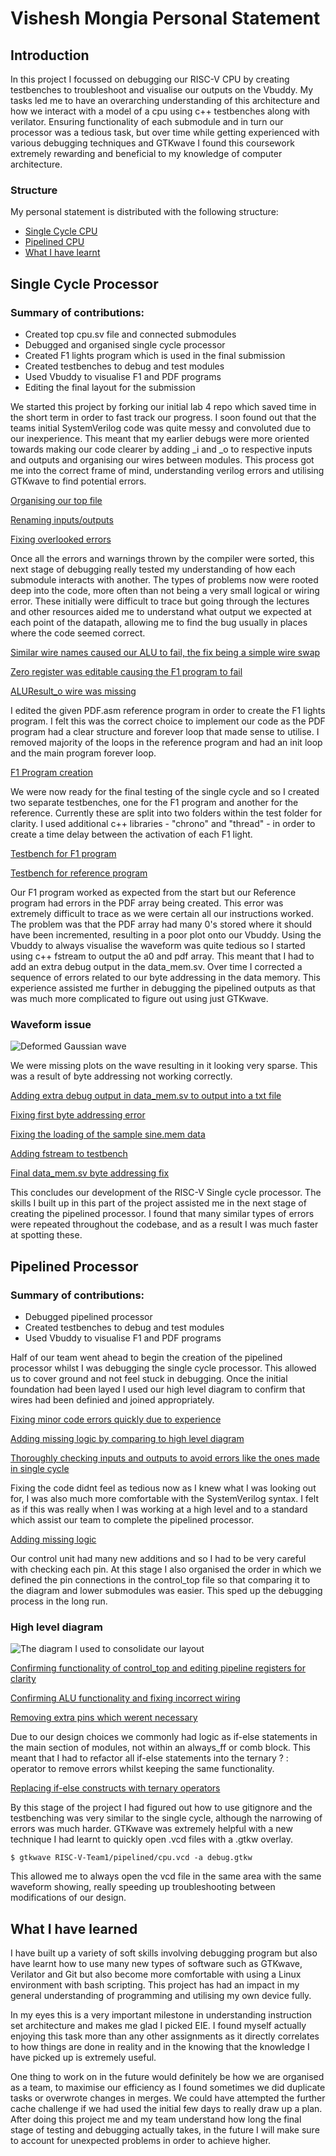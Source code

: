 # Vishesh Mongia Personal Statement 

## Introduction
In this project I focussed on debugging our RISC-V CPU by creating testbenches to troubleshoot and visualise our outputs on the Vbuddy. My tasks led me to have an overarching understanding of this architecture and how we interact with a model of a cpu using c++ testbenches along with verilator. 
Ensuring functionality of each submodule and in turn our processor was a tedious task, but over time while getting experienced with various debugging techniques and GTKwave I found this coursework extremely rewarding and beneficial to my knowledge of computer architecture.


### Structure 
My personal statement is distributed with the following structure:
- [Single Cycle CPU](#single-cycle-processor)
- [Pipelined CPU](#pipelined-processor)
- [What I have learnt](#what-i-have-learned)

## Single Cycle Processor

### Summary of contributions:
- Created top cpu.sv file and connected submodules 
- Debugged and organised single cycle processor
- Created F1 lights program which is used in the final submission
- Created testbenches to debug and test modules
- Used Vbuddy to visualise F1 and PDF programs
- Editing the final layout for the submission

We started this project by forking our initial lab 4 repo which saved time in the short term in order to fast track our progress. I soon found out that the teams initial SystemVerilog code was quite messy and convoluted due to our inexperience. This meant that my earlier debugs were more oriented towards making our code clearer by adding _i and _o to respective inputs and outputs and organising our wires between modules. This process got me into the correct frame of mind, understanding verilog errors and utilising GTKwave to find potential errors.

[Organising our top file](https://github.com/vishesh32/RISC-V-Team1/commit/68ab86416fa8fdee26f721dac506706ee60bb87a#diff-a5b41f44cfd3cb4f925de3fba8bf2366f03d587af431da1f2a968f6d1f142e7c) 

[Renaming inputs/outputs](https://github.com/vishesh32/RISC-V-Team1/commit/ff227ca86d1d32d87d62c8945060bac88d7e2456)

[Fixing overlooked errors](https://github.com/vishesh32/RISC-V-Team1/commit/669c8329cf2fb342263f5a69cf980751736d20af#diff-e48e3546c80833f34c5470360580103750305bdcf2e9193510eb8d7f2bbde4c0)


Once all the errors and warnings thrown by the compiler were sorted, this next stage of debugging really tested my understanding of how each submodule interacts with another. The types of problems now were rooted deep into the code, more often than not being a very small logical or wiring error. These initially were difficult to trace but going through the lectures and other resources aided me to understand what output we expected at each point of the datapath, allowing me to find the bug usually in places where the code seemed correct.

[Similar wire names caused our ALU to fail, the fix being a simple wire swap](https://github.com/vishesh32/RISC-V-Team1/commit/40fb9a01b181969fc3bcd5cecaf08c212c2f22c7)

[Zero register was editable causing the F1 program to fail](https://github.com/vishesh32/RISC-V-Team1/commit/7b76e8eabcef086eafbc0161d783de015912eaf0#diff-bb57bdecb9a66f37a77e7de626aa400f6dd06d72694f9f7a7869177c73050ccd)

[ALUResult_o wire was missing](https://github.com/vishesh32/RISC-V-Team1/commit/ee3688a3077f39d4556329badb9a380c97852d14)


I edited the given PDF.asm reference program in order to create the F1 lights program. I felt this was the correct choice to implement our code as the PDF program had a clear structure and forever loop that made sense to utilise. I removed majority of the loops in the reference program and had an init loop and the main program forever loop. 

[F1 Program creation](https://github.com/vishesh32/RISC-V-Team1/commit/ba90b9c932143bd153683d2fccdc1d1fc76d6c3f#diff-8b74cc38b225d9f95005d274e5ff13668225b1cc4c05484bdb5a5b4a59537291)


We were now ready for the final testing of the single cycle and so I created two separate testbenches, one for the F1 program and another for the reference. Currently these are split into two folders within the test folder for clarity. I used additional c++ libraries - "chrono" and "thread" - in order to create a time delay between the activation of each F1 light.

[Testbench for F1 program](https://github.com/vishesh32/RISC-V-Team1/commit/3038b23fe0a94ad7e4facc1f02c4a1179d1cac00#diff-e859aa56ca8c1855ffce026b76ec795abe12a25407466697dcc655fc43b00e33)

[Testbench for reference program](https://github.com/vishesh32/RISC-V-Team1/commit/43a4b6f1dc5ff7042e805b6d4d1c9882f3ba43e3#diff-997feeff3adda4cd164da68da920683e8039fa54fa0a5f9b7415b386d026bbdc)


Our F1 program worked as expected from the start but our Reference program had errors in the PDF array being created. This error was extremely difficult to trace as we were certain all our instructions worked. The problem was that the PDF array had many 0's stored where it should have been incremented, resulting in a poor plot onto our Vbuddy. Using the Vbuddy to always visualise the waveform was quite tedious so I started using c++ fstream to output the a0 and pdf array. This meant that I had to add an extra debug output in the data_mem.sv. Over time I corrected a sequence of errors related to our byte addressing in the data memory. This experience assisted me further in debugging the pipelined outputs as that was much more complicated to figure out using just GTKwave.


### Waveform issue
![Deformed Gaussian wave](/img/oldgaussianpdf.jpeg)

We were missing plots on the wave resulting in it looking very sparse. This was a result of byte addressing not working correctly.


[Adding extra debug output in data_mem.sv to output into a txt file](https://github.com/vishesh32/RISC-V-Team1/commit/9de16006144ae5cd6d0baf685f668e9ad2091b82#diff-31daeb11b62db69aa0502be4a304a132ba9bf9a4629491d219ec76bf2d746217)

[Fixing first byte addressing error](https://github.com/vishesh32/RISC-V-Team1/commit/abd7312baead78132a8efb9f787bccfb50df613e#diff-039cbe711c4af51a6b8aeefc96864f1d3387634f62327fb18489c33c4c6ff7e1)

[Fixing the loading of the sample sine.mem data](https://github.com/vishesh32/RISC-V-Team1/commit/e40d133ff82b5acb28266b42195326ec2e90a55e#diff-039cbe711c4af51a6b8aeefc96864f1d3387634f62327fb18489c33c4c6ff7e1)

[Adding fstream to testbench](https://github.com/vishesh32/RISC-V-Team1/commit/4a883e60798b898b1f5c6a94a4c547e49e69d206#diff-997feeff3adda4cd164da68da920683e8039fa54fa0a5f9b7415b386d026bbdc)

[Final data_mem.sv byte addressing fix](https://github.com/vishesh32/RISC-V-Team1/commit/475e0d7ed38c7020f4834b2989b4bd2ea33054cd#diff-039cbe711c4af51a6b8aeefc96864f1d3387634f62327fb18489c33c4c6ff7e1)


This concludes our development of the RISC-V Single cycle processor. The skills I built up in this part of the project assisted me in the next stage of creating the pipelined processor. I found that many similar types of errors were repeated throughout the codebase, and as a result I was much faster at spotting these.

## Pipelined Processor

### Summary of contributions:
- Debugged pipelined processor
- Created testbenches to debug and test modules
- Used Vbuddy to visualise F1 and PDF programs

Half of our team went ahead to begin the creation of the pipelined processor whilst I was debugging the single cycle processor. This allowed us to cover ground and not feel stuck in debugging. Once the initial foundation had been layed I used our high level diagram to confirm that wires had been definied and joined appropriately. 

[Fixing minor code errors quickly due to experience](https://github.com/vishesh32/RISC-V-Team1/commit/e79e2b4de667d5c756442bca5409ffb41e78965d)

[Adding missing logic by comparing to high level diagram](https://github.com/vishesh32/RISC-V-Team1/commit/692c27514057384293e6ac6a3736455910d6f950)

[Thoroughly checking inputs and outputs to avoid errors like the ones made in single cycle](https://github.com/vishesh32/RISC-V-Team1/commit/b3accf69d8ad685b33301ee015646a039b770f75)

Fixing the code didnt feel as tedious now as I knew what I was looking out for, I was also much more comfortable with the SystemVerilog syntax. I felt as if this was really when I was working at a high level and to a standard which assist our team to complete the pipelined processor.

[Adding missing logic](https://github.com/vishesh32/RISC-V-Team1/commit/c1f8316229534b896e11b33aa16f31d23c562a51)

Our control unit had many new additions and so I had to be very careful with checking each pin. At this stage I also organised the order in which we defined the pin connections in the control_top file so that comparing it to the diagram and lower submodules was easier. This sped up the debugging process in the long run.

### High level diagram
![The diagram I used to consolidate our layout](/img/pipelined.jpg)

[Confirming functionality of control_top and editing pipeline registers for clarity](https://github.com/vishesh32/RISC-V-Team1/commit/c41840d489fe9ef51a6e1223e4e0f0403918c99f)

[Confirming ALU functionality and fixing incorrect wiring](https://github.com/vishesh32/RISC-V-Team1/commit/152d4d61bac6b8521d9d7ca36d3e678161bb5e63)

[Removing extra pins which werent necessary](https://github.com/vishesh32/RISC-V-Team1/commit/95705e2d42598a13517b0fd3ca13b5f62e73af1a)


Due to our design choices we commonly had logic as if-else statements in the main section of modules, not within an always_ff or comb block. This meant that I had to refactor all if-else statements into the ternary ? : operator to remove errors whilst keeping the same functionality.

[Replacing if-else constructs with ternary operators](https://github.com/vishesh32/RISC-V-Team1/commit/5058a7b8147cc4feade0f36bc6e0cc53e5c7d119#diff-2a9a7a63d223b4274a102bbb824f596b66dd98f769cf4c557a1213f9b5fdd23e)

By this stage of the project I had figured out how to use gitignore and the testbenching was very similar to the single cycle, although the narrowing of errors was much harder. GTKwave was extremely helpful with a new technique I had learnt to quickly open .vcd files with a .gtkw overlay. 

```
$ gtkwave RISC-V-Team1/pipelined/cpu.vcd -a debug.gtkw

```
This allowed me to always open the vcd file in the same area with the same waveform showing, really speeding up troubleshooting between modifications of our design.

## What I have learned

I have built up a variety of soft skills involving debugging program but also have learnt how to use many new types of software such as GTKwave, Verilator and Git but also become more comfortable with using a Linux environment with bash scripting. This project has had an impact in my general understanding of programming and utilising my own device fully.

In my eyes this is a very important milestone in understanding instruction set architecture and makes me glad I picked EIE. I found myself actually enjoying this task more than any other assignments as it directly correlates to how things are done in reality and in the knowing that the knowledge I have picked up is extremely useful.

One thing to work on in the future would definitely be how we are organised as a team, to maximise our efficiency as I found sometimes we did duplicate tasks or overwrote changes in merges. We could have attempted the further cache challenge if we had used the initial few days to really draw up a plan. After doing this project me and my team understand how long the final stage of testing and debugging actually takes, in the future I will make sure to account for unexpected problems in order to achieve higher.
